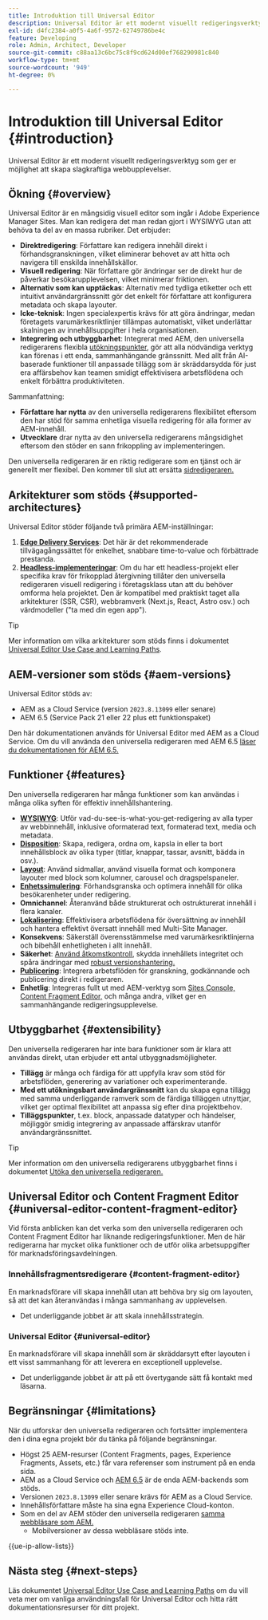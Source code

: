 ```yaml
---
title: Introduktion till Universal Editor
description: Universal Editor är ett modernt visuellt redigeringsverktyg som ger er möjlighet att skapa slagkraftiga webbupplevelser.
exl-id: d4fc2384-a0f5-4a6f-9572-62749786be4c
feature: Developing
role: Admin, Architect, Developer
source-git-commit: c88aa13c6bc75c8f9cd624d00ef768290981c840
workflow-type: tm+mt
source-wordcount: '949'
ht-degree: 0%

---
```



# Introduktion till Universal Editor {#introduction}

Universal Editor är ett modernt visuellt redigeringsverktyg som ger er möjlighet att skapa slagkraftiga webbupplevelser.

## Ökning {#overview}

Universal Editor är en mångsidig visuell editor som ingår i Adobe Experience Manager Sites. Man kan redigera det man redan gjort i WYSIWYG utan att behöva ta del av en massa rubriker. Det erbjuder:

* **Direktredigering**: Författare kan redigera innehåll direkt i förhandsgranskningen, vilket eliminerar behovet av att hitta och navigera till enskilda innehållskällor.
* **Visuell redigering**: När författare gör ändringar ser de direkt hur de påverkar besökarupplevelsen, vilket minimerar friktionen.
* **Alternativ som kan upptäckas**: Alternativ med tydliga etiketter och ett intuitivt användargränssnitt gör det enkelt för författare att konfigurera metadata och skapa layouter.
* **Icke-teknisk**: Ingen specialexpertis krävs för att göra ändringar, medan företagets varumärkesriktlinjer tillämpas automatiskt, vilket underlättar skalningen av innehållsuppgifter i hela organisationen.
* **Integrering och utbyggbarhet**: Integrerat med AEM, den universella redigerarens flexibla [utökningspunkter](#extensibility), gör att alla nödvändiga verktyg kan förenas i ett enda, sammanhängande gränssnitt. Med allt från AI-baserade funktioner till anpassade tillägg som är skräddarsydda för just era affärsbehov kan teamen smidigt effektivisera arbetsflödena och enkelt förbättra produktiviteten.

Sammanfattning:

* **Författare har nytta** av den universella redigerarens flexibilitet eftersom den har stöd för samma enhetliga visuella redigering för alla former av AEM-innehåll.
* **Utvecklare** drar nytta av den universella redigerarens mångsidighet eftersom den stöder en sann frikoppling av implementeringen.

Den universella redigeraren är en riktig redigerare som en tjänst och är generellt mer flexibel. Den kommer till slut att ersätta [sidredigeraren.](/help/sites-cloud/authoring/page-editor/introduction.md)

## Arkitekturer som stöds {#supported-architectures}

Universal Editor stöder följande två primära AEM-inställningar:

1. **[Edge Delivery Services](/help/edge/overview.md)**: Det här är det rekommenderade tillvägagångssättet för enkelhet, snabbare time-to-value och förbättrade prestanda.
1. **[Headless-implementeringar](/help/headless/introduction.md)**: Om du har ett headless-projekt eller specifika krav för frikopplad återgivning tillåter den universella redigeraren visuell redigering i företagsklass utan att du behöver omforma hela projektet. Den är kompatibel med praktiskt taget alla arkitekturer (SSR, CSR), webbramverk (Next.js, React, Astro osv.) och värdmodeller (&quot;ta med din egen app&quot;).

>[!TIP]
>
>Mer information om vilka arkitekturer som stöds finns i dokumentet [Universal Editor Use Case and Learning Paths](/help/implementing/universal-editor/use-cases.md).

## AEM-versioner som stöds {#aem-versions}

Universal Editor stöds av:

* AEM as a Cloud Service (version `2023.8.13099` eller senare)
* AEM 6.5 (Service Pack 21 eller 22 plus ett funktionspaket)

Den här dokumentationen används för Universal Editor med AEM as a Cloud Service. Om du vill använda den universella redigeraren med AEM 6.5 [läser du dokumentationen för AEM 6.5.](https://experienceleague.adobe.com/en/docs/experience-manager-65/content/implementing/developing/headless/universal-editor/introduction)

## Funktioner {#features}

Den universella redigeraren har många funktioner som kan användas i många olika syften för effektiv innehållshantering.

* **[WYSIWYG](/help/sites-cloud/authoring/universal-editor/authoring.md)**: Utför vad-du-see-is-what-you-get-redigering av alla typer av webbinnehåll, inklusive oformaterad text, formaterad text, media och metadata.
* **[Disposition](/help/sites-cloud/authoring/universal-editor/authoring.md#editing-content)**: Skapa, redigera, ordna om, kapsla in eller ta bort innehållsblock av olika typer (titlar, knappar, tassar, avsnitt, bädda in osv.).
* **[Layout](/help/sites-cloud/authoring/universal-editor/templates.md)**: Använd sidmallar, använd visuella format och komponera layouter med block som kolumner, carousel och dragspelspaneler.
* **[Enhetssimulering](/help/sites-cloud/authoring/universal-editor/navigation.md#emulator)**: Förhandsgranska och optimera innehåll för olika besökarenheter under redigering.
* **Omnichannel**: Återanvänd både strukturerat och ostrukturerat innehåll i flera kanaler.
* **[Lokalisering](/help/sites-cloud/authoring/universal-editor/inheritance.md)**: Effektivisera arbetsflödena för översättning av innehåll och hantera effektivt översatt innehåll med Multi-Site Manager.
* **Konsekvens**: Säkerställ överensstämmelse med varumärkesriktlinjerna och bibehåll enhetligheten i allt innehåll.
* **Säkerhet**: [Använd åtkomstkontroll](/help/implementing/universal-editor/authentication.md), skydda innehållets integritet och spåra ändringar med [robust versionshantering.](/help/sites-cloud/authoring/sites-console/page-versions.md)
* **[Publicering](/help/sites-cloud/authoring/universal-editor/publishing.md)**: Integrera arbetsflöden för granskning, godkännande och publicering direkt i redigeraren.
* **Enhetlig**: Integreras fullt ut med AEM-verktyg som [Sites Console,](/help/sites-cloud/authoring/sites-console/introduction.md) [Content Fragment Editor,](/help/sites-cloud/administering/content-fragments/overview.md) och många andra, vilket ger en sammanhängande redigeringsupplevelse.

## Utbyggbarhet {#extensibility}

Den universella redigeraren har inte bara funktioner som är klara att användas direkt, utan erbjuder ett antal utbyggnadsmöjligheter.

* **Tillägg** är många och färdiga för att uppfylla krav som stöd för arbetsflöden, generering av variationer och experimenterande.
* **Med ett utökningsbart användargränssnitt** kan du skapa egna tillägg med samma underliggande ramverk som de färdiga tilläggen utnyttjar, vilket ger optimal flexibilitet att anpassa sig efter dina projektbehov.
* **Tilläggspunkter**, t.ex. block, anpassade datatyper och händelser, möjliggör smidig integrering av anpassade affärskrav utanför användargränssnittet.

>[!TIP]
>
>Mer information om den universella redigerarens utbyggbarhet finns i dokumentet [Utöka den universella redigeraren.](/help/implementing/universal-editor/extending.md)

## Universal Editor och Content Fragment Editor {#universal-editor-content-fragment-editor}

Vid första anblicken kan det verka som den universella redigeraren och Content Fragment Editor har liknande redigeringsfunktioner. Men de här redigerarna har mycket olika funktioner och de utför olika arbetsuppgifter för marknadsföringsavdelningen.

### Innehållsfragmentsredigerare {#content-fragment-editor}

En marknadsförare vill skapa innehåll utan att behöva bry sig om layouten, så att det kan återanvändas i många sammanhang av upplevelsen.

* Det underliggande jobbet är att skala innehållsstrategin.

### Universal Editor {#universal-editor}

En marknadsförare vill skapa innehåll som är skräddarsytt efter layouten i ett visst sammanhang för att leverera en exceptionell upplevelse.

* Det underliggande jobbet är att på ett övertygande sätt få kontakt med läsarna.

## Begränsningar {#limitations}

När du utforskar den universella redigeraren och fortsätter implementera den i dina egna projekt bör du tänka på följande begränsningar.

* Högst 25 AEM-resurser (Content Fragments, pages, Experience Fragments, Assets, etc.) får vara referenser som instrument på en enda sida.
* AEM as a Cloud Service och [AEM 6.5](https://experienceleague.adobe.com/en/docs/experience-manager-65/content/implementing/developing/headless/universal-editor/introduction) är de enda AEM-backends som stöds.
* Versionen `2023.8.13099` eller senare krävs för AEM as a Cloud Service.
* Innehållsförfattare måste ha sina egna Experience Cloud-konton.
* Som en del av AEM stöder den universella redigeraren [samma webbläsare som AEM.](/help/overview/supported-platforms.md)
   * Mobilversioner av dessa webbläsare stöds inte.

{{ue-ip-allow-lists}}

## Nästa steg {#next-steps}

Läs dokumentet [Universal Editor Use Case and Learning Paths](/help/implementing/universal-editor/use-cases.md) om du vill veta mer om vanliga användningsfall för Universal Editor och hitta rätt dokumentationsresurser för ditt projekt.

